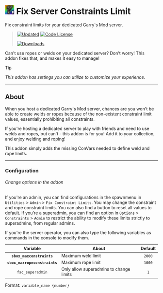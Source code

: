 # <img src="addon.jpg" width="30" alt="The addon's logo." /> Fix Server Constraints Limit
Fix constraint limits for your dedicated Garry's Mod server.

> [<img alt="Updated" src="https://img.shields.io/steam/update-date/3497996983?style=for-the-badge&logo=github&logoColor=ffffff&label=Updated">](https://steamcommunity.com/sharedfiles/filedetails/changelog/3497996983)    [<img alt="Code License" src="https://img.shields.io/github/license/BlueWitherer/FixServerConstraints?style=for-the-badge&logo=gnu&logoColor=ffffff&label=License">](LICENSE.md)
>  
> [<img alt="Downloads" src="https://img.shields.io/steam/downloads/3497996983?style=for-the-badge&logo=steam&logoColor=ffffff&label=Downloads">](https://steamcommunity.com/sharedfiles/filedetails/?id=3497996983)

Can't use ropes or welds on your dedicated server? Don't worry! This addon fixes that, and makes it easy to manage!

> [!TIP]
> *This addon has settings you can utilize to customize your experience.*

---

## About

When you host a dedicated Garry's Mod server, chances are you won't be able to create welds or ropes because of the non-existent constraint limit values, essentially prohibiting all constraints.

If you're hosting a dedicated server to play with friends and need to use welds and ropes, but can't - this addon is for you! Add it to your collection, and enjoy welding and roping!

This addon simply adds the missing ConVars needed to define weld and rope limits.

---

### Configuration
###### Change options in the addon

If you're an admin, you can find configurations in the spawnmenu in `Utilities` > `Admin` > `Fix Constraint Limits`. You may change the constraint and rope constraint limits. You can also find a button to reset all values to default. If you're a superadmin, you can find an option in `Options` > `Constraints` > `Admin` to restrict the ability to modify these limits strictly to superadmins, from regular admins.

If you're the server operator, you can also type the following variables as commands in the console to modify them.

|           Variable            | About                                   | Default |
| :---------------------------: | --------------------------------------- | :-----: |
|   **`sbox_maxconstraints`**   | Maximum weld limit                      | `2000`  |
| **`sbox_maxropeconstraints`** | Maximum rope limit                      | `1000`  |
|       `fsc_superadmin`        | Only allow superadmins to change limits |   `1`   |

Format: `variable_name {number}`